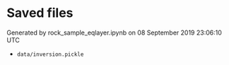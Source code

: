 # Saved files 


Generated by rock_sample_eqlayer.ipynb on 08 September 2019 23:06:10 UTC

*  `data/inversion.pickle` 
